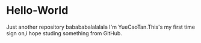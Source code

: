 # Hello-World
Just another repository
babababalalalala
I'm YueCaoTan.This's my first time sign on,i hope studing something from GitHub.
